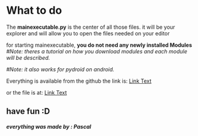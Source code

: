 # What to do

The **mainexecutable.py** is the center of all those files.
it will be your explorer and will allow you to open the files needed on your editor

for starting mainexecutable, **you do not need any newly installed Modules**
_#Note: theres a tutorial on how you download modules and each module will be described._

_#Note: it also works for pydroid on android._

Everything is available from the github the link is:
[Link Text](https://github.com/pascal-gerber/Library/archive/refs/heads/main.zip)

or the file is at:
[Link Text](https://github.com/pascal-gerber/Library)


## have fun :D

##### everything was made by : Pascal